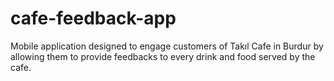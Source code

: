 # cafe-feedback-app
Mobile application designed to engage customers of Takıl Cafe in Burdur by allowing them to provide feedbacks to every drink and food served by the cafe.
